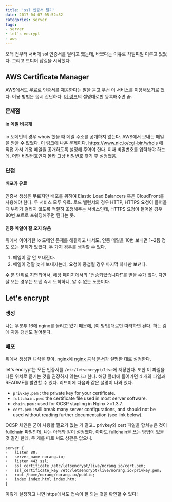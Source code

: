 ```yaml
---
title: 'ssl 인증서 달기'
date: 2017-04-07 05:52:32
categories: server
tags:
- server
- let's encrypt
- aws
---
```

오래 전부터 서버에 ssl 인증서를 달려고 했는데,
바쁘다는 이유로 차일피일 미루고 있었다.
그리고 드디어 삽질을 시작했다.

<!-- more -->

## AWS Certificate Manager
AWS에서도 무료로 인증서를 제공한다는 말을 듣고 우선 이 서비스를 이용해보기로 했다.
이용 방법은 몹시 간단하다.
[이 링크](https://aws.amazon.com/ko/blogs/korea/new-aws-certificate-manager-deploy-ssltls-based-apps-on-aws/)의 설명대로만 등록해주면 끝.

### 문제점

#### io 메일 비공개
io 도메인의 경우 whois 했을 때 메일 주소를 공개하지 않는다.
AWS에서 보내는 메일을 받을 수 없었다.
[이 링크](https://aws.amazon.com/ko/premiumsupport/knowledge-center/resend-validation-email-io/)에 나온 문제이다.
https://www.nic.io/cgi-bin/whois 에 직접 가서 계정 메일을 공개하도록 설정해 주어야 한다.
이때 비밀번호를 입력해야 하는데, 어떤 비밀번호인지 몰라 그냥 비밀번호 찾기 후 설정했음.

### 단점
#### 배포가 유료
인증서 생성은 무료지만 배포를 위하여 Elastic Load Balancers 혹은 CloudFront를 사용해야 한다.
두 서비스 모두 유료.
로드 밸런서의 경우 HTTP, HTTPS 요청이 들어올 때 부하가 걸리지 않도록 적절히 조정해주는 서비스인데,
HTTPS 요청이 들어올 경우 80번 포트로 포워딩해주면 된다는 듯.

#### 인증 메일이 잘 오지 않음
위에서 이야기한 io 도메인 문제를 해결하고 나서도,
인증 메일을 10번 보내면 1~2통 정도 오는 문제가 있었다.
두 가지 경우를 생각할 수 있다.

1. 메일이 잘 안 보내진다.
1. 메일이 정말 늦게 보내지는데, 요청이 중첩될 경우 마지막 하나만 보낸다.

수 분 단위로 지연되어서, 해당 페이지에서의 "전송되었습니다!"를 믿을 수가 없다.
다만 잘 오는 경우는 보낸 즉시 도착하니, 알 수 없는 노릇이다.

## Let's encrypt
### 생성
나는 우분투 16에 nginx를 돌리고 있기 때문에, [이 방법]대로만 따라하면 된다.
하는 김에 자동 갱신도 걸어둔다.

### 배포
위에서 생성한 녀석을 찾아, nginx에 [nginx 공식 문서](http://nginx.org/en/docs/http/configuring_https_servers.html#single_http_https_server)가 설명한 대로 설정한다.

let's encrypt는 모든 인증서를 `/etc/letsencrypt/live`에 저장한다.
또한 이 파일을 다른 위치로 옮기는 것을 권장하지 않는다고 한다.
해당 폴더에 들어가면 4 개의 파일과 README를 발견할 수 있다.
리드미에 다음과 같은 설명이 나와 있다.

* `privkey.pem`  : the private key for your certificate.
* `fullchain.pem`: the certificate file used in most server software.
* `chain.pem`    : used for OCSP stapling in Nginx >=1.3.7.
* `cert.pem`     : will break many server configurations, and should not be used without reading further documentation (see link below).

OCSP 체인은 굳이 사용할 필요가 없는 거 같고..
privkey와 cert 파일을 합쳐놓은 것이 fullchain 파일인데, 나는 아래와 같이 설정했다.
아마도 fullchain을 쓰는 방법이 있을 것 같긴 한데, 두 개를 따로 써도 상관은 없으니.

```nginx
server {
›   listen 80;
›   server_name norang.io;
›   listen 443 ssl;
›   ssl_certificate /etc/letsencrypt/live/norang.io/cert.pem;
›   ssl_certificate_key /etc/letsencrypt/live/norang.io/privkey.pem;
›   root /home/norang/norang.io/public;
›   index index.html index.htm;
}
```

이렇게 설정하고 나면 https에서도 접속이 잘 되는 것을 확인할 수 있다!
